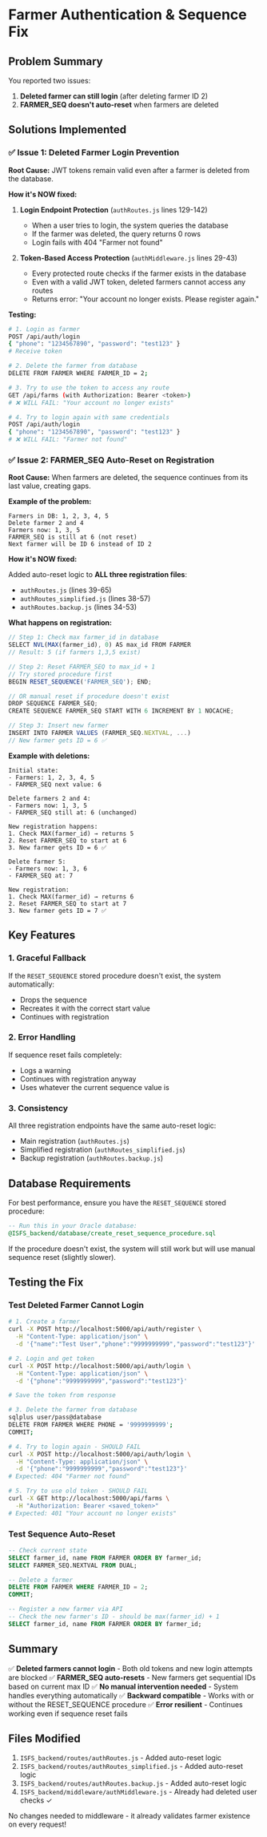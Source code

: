 # Farmer Authentication & Sequence Fix

## Problem Summary

You reported two issues:
1. **Deleted farmer can still login** (after deleting farmer ID 2)
2. **FARMER_SEQ doesn't auto-reset** when farmers are deleted

## Solutions Implemented

### ✅ Issue 1: Deleted Farmer Login Prevention

**Root Cause:** JWT tokens remain valid even after a farmer is deleted from the database.

**How it's NOW fixed:**

1. **Login Endpoint Protection** (`authRoutes.js` lines 129-142)
   - When a user tries to login, the system queries the database
   - If the farmer was deleted, the query returns 0 rows
   - Login fails with 404 "Farmer not found"

2. **Token-Based Access Protection** (`authMiddleware.js` lines 29-43)
   - Every protected route checks if the farmer exists in the database
   - Even with a valid JWT token, deleted farmers cannot access any routes
   - Returns error: "Your account no longer exists. Please register again."

**Testing:**
```bash
# 1. Login as farmer
POST /api/auth/login
{ "phone": "1234567890", "password": "test123" }
# Receive token

# 2. Delete the farmer from database
DELETE FROM FARMER WHERE FARMER_ID = 2;

# 3. Try to use the token to access any route
GET /api/farms (with Authorization: Bearer <token>)
# ❌ WILL FAIL: "Your account no longer exists"

# 4. Try to login again with same credentials
POST /api/auth/login
{ "phone": "1234567890", "password": "test123" }
# ❌ WILL FAIL: "Farmer not found"
```

### ✅ Issue 2: FARMER_SEQ Auto-Reset on Registration

**Root Cause:** When farmers are deleted, the sequence continues from its last value, creating gaps.

**Example of the problem:**
```
Farmers in DB: 1, 2, 3, 4, 5
Delete farmer 2 and 4
Farmers now: 1, 3, 5
FARMER_SEQ is still at 6 (not reset)
Next farmer will be ID 6 instead of ID 2
```

**How it's NOW fixed:**

Added auto-reset logic to **ALL three registration files**:
- `authRoutes.js` (lines 39-65)
- `authRoutes_simplified.js` (lines 38-57)
- `authRoutes.backup.js` (lines 34-53)

**What happens on registration:**

```javascript
// Step 1: Check max farmer_id in database
SELECT NVL(MAX(farmer_id), 0) AS max_id FROM FARMER
// Result: 5 (if farmers 1,3,5 exist)

// Step 2: Reset FARMER_SEQ to max_id + 1
// Try stored procedure first
BEGIN RESET_SEQUENCE('FARMER_SEQ'); END;

// OR manual reset if procedure doesn't exist
DROP SEQUENCE FARMER_SEQ;
CREATE SEQUENCE FARMER_SEQ START WITH 6 INCREMENT BY 1 NOCACHE;

// Step 3: Insert new farmer
INSERT INTO FARMER VALUES (FARMER_SEQ.NEXTVAL, ...)
// New farmer gets ID = 6 ✅
```

**Example with deletions:**
```
Initial state:
- Farmers: 1, 2, 3, 4, 5
- FARMER_SEQ next value: 6

Delete farmers 2 and 4:
- Farmers now: 1, 3, 5
- FARMER_SEQ still at: 6 (unchanged)

New registration happens:
1. Check MAX(farmer_id) → returns 5
2. Reset FARMER_SEQ to start at 6
3. New farmer gets ID = 6 ✅

Delete farmer 5:
- Farmers now: 1, 3, 6
- FARMER_SEQ at: 7

New registration:
1. Check MAX(farmer_id) → returns 6
2. Reset FARMER_SEQ to start at 7
3. New farmer gets ID = 7 ✅
```

## Key Features

### 1. Graceful Fallback
If the `RESET_SEQUENCE` stored procedure doesn't exist, the system automatically:
- Drops the sequence
- Recreates it with the correct start value
- Continues with registration

### 2. Error Handling
If sequence reset fails completely:
- Logs a warning
- Continues with registration anyway
- Uses whatever the current sequence value is

### 3. Consistency
All three registration endpoints have the same auto-reset logic:
- Main registration (`authRoutes.js`)
- Simplified registration (`authRoutes_simplified.js`)
- Backup registration (`authRoutes.backup.js`)

## Database Requirements

For best performance, ensure you have the `RESET_SEQUENCE` stored procedure:

```sql
-- Run this in your Oracle database:
@ISFS_backend/database/create_reset_sequence_procedure.sql
```

If the procedure doesn't exist, the system will still work but will use manual sequence reset (slightly slower).

## Testing the Fix

### Test Deleted Farmer Cannot Login

```bash
# 1. Create a farmer
curl -X POST http://localhost:5000/api/auth/register \
  -H "Content-Type: application/json" \
  -d '{"name":"Test User","phone":"9999999999","password":"test123"}'

# 2. Login and get token
curl -X POST http://localhost:5000/api/auth/login \
  -H "Content-Type: application/json" \
  -d '{"phone":"9999999999","password":"test123"}'

# Save the token from response

# 3. Delete the farmer from database
sqlplus user/pass@database
DELETE FROM FARMER WHERE PHONE = '9999999999';
COMMIT;

# 4. Try to login again - SHOULD FAIL
curl -X POST http://localhost:5000/api/auth/login \
  -H "Content-Type: application/json" \
  -d '{"phone":"9999999999","password":"test123"}'
# Expected: 404 "Farmer not found"

# 5. Try to use old token - SHOULD FAIL
curl -X GET http://localhost:5000/api/farms \
  -H "Authorization: Bearer <saved_token>"
# Expected: 401 "Your account no longer exists"
```

### Test Sequence Auto-Reset

```sql
-- Check current state
SELECT farmer_id, name FROM FARMER ORDER BY farmer_id;
SELECT FARMER_SEQ.NEXTVAL FROM DUAL;

-- Delete a farmer
DELETE FROM FARMER WHERE FARMER_ID = 2;
COMMIT;

-- Register a new farmer via API
-- Check the new farmer's ID - should be max(farmer_id) + 1
SELECT farmer_id, name FROM FARMER ORDER BY farmer_id;
```

## Summary

✅ **Deleted farmers cannot login** - Both old tokens and new login attempts are blocked
✅ **FARMER_SEQ auto-resets** - New farmers get sequential IDs based on current max ID
✅ **No manual intervention needed** - System handles everything automatically
✅ **Backward compatible** - Works with or without the RESET_SEQUENCE procedure
✅ **Error resilient** - Continues working even if sequence reset fails

## Files Modified

1. `ISFS_backend/routes/authRoutes.js` - Added auto-reset logic
2. `ISFS_backend/routes/authRoutes_simplified.js` - Added auto-reset logic
3. `ISFS_backend/routes/authRoutes.backup.js` - Added auto-reset logic
4. `ISFS_backend/middleware/authMiddleware.js` - Already had deleted user checks ✓

No changes needed to middleware - it already validates farmer existence on every request!

